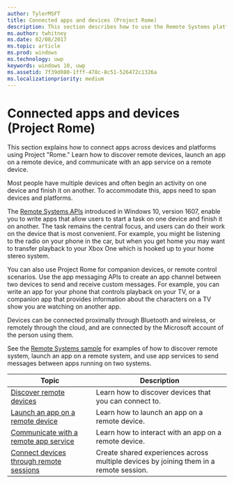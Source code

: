 ```yaml
---
author: TylerMSFT
title: Connected apps and devices (Project Rome)
description: This section describes how to use the Remote Systems platform to discover remote devices, launch an app on a remote device, and communicate with an app service on a remote device.
ms.author: twhitney
ms.date: 02/08/2017
ms.topic: article
ms.prod: windows
ms.technology: uwp
keywords: windows 10, uwp
ms.assetid: 7f39d080-1fff-478c-8c51-526472c1326a
ms.localizationpriority: medium
---
```


# Connected apps and devices (Project Rome)

This section explains how to connect apps across devices and platforms using Project "Rome." Learn how to discover remote devices, launch an app on a remote device, and communicate with an app service on a remote device.

Most people have multiple devices and often begin an activity on one device and finish it on another. To accommodate this, apps need to span devices and platforms.

The [Remote Systems APIs](https://msdn.microsoft.com/library/windows/apps/Windows.System.RemoteSystems)
introduced in Windows 10, version 1607, enable you to write apps that allow users to start a task on one device and finish it on another. The task remains the central focus, and users can do their work on the device that is most convenient. For example, you might be listening to the radio on your phone in the car, but when you get home you may want to transfer playback to your Xbox One which is hooked up to your home stereo system.

You can also use Project Rome for companion devices, or remote control scenarios. Use the app messaging APIs to create an app channel between two devices to send and receive custom messages. For example, you can write an app for your phone that controls playback on your TV, or a companion app that provides information about the characters on a TV show you are watching on another app.  

Devices can be connected proximally through Bluetooth and wireless, or remotely through the cloud, and are connected by the Microsoft account of the person using them.

See the [Remote Systems sample](https://github.com/Microsoft/Windows-universal-samples/tree/dev/Samples/RemoteSystems ) for examples of how to discover remote system, launch an app on a remote system, and use app services to send messages between apps running on two systems.

| Topic | Description |
|-------|-------------|
| [Discover remote devices](discover-remote-devices.md)  | Learn how to discover devices that you can connect to. |
| [Launch an app on a remote device](launch-a-remote-app.md) | Learn how to launch an app on a remote device.  |
| [Communicate with a remote app service](communicate-with-a-remote-app-service.md) | Learn how to interact with an app on a remote device. |
| [Connect devices through remote sessions](remote-sessions.md) | Create shared experiences across multiple devices by joining them in a remote session. |
